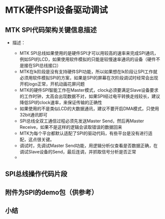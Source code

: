 # MTK硬件SPI设备驱动调试

## MTK SPI代码架构关键信息描述

- 描述：

  - MTK SPI总线如果使用的是硬件SPI才可以用较高的速率来完成SPI通讯，例如SPI的LCD，如果使用软件模拟的只能是较慢速率通讯的设备（硬件不是接在SPI总线接口）
  - MTK在lk阶段是没有支持硬件SPI功能，所以如果想在lk阶段让SPI工作就必须用软件模拟SPI的方案，如果是SPI的屏幕在次阶段调试时经常会出现开机logo正常，开机动画花屏问题
  - MTK的硬件SPI智能工作在Master模式，clock必须要满足Slave设备要求的工作时钟，太高会出现数据不对，如果SPI经过电平转换走线较长，建议降低SPI的clock速率，来保证传输的正确性
  - 如果使用的不是类似LCD的大数据通讯，建议不要开启DMA模式，只使用32bit通讯即可
  - SPI总线全双工通信过程必须先发送Master Send，然后再Master Receive，如果不是这样的逻辑会读取错误的数据回来
  - MTK为每个平台都默认适配了SPI的驱动代码，有些平台是没有进行适配，这点很关键。
  - 调试时，先调试Master Send功能，用逻辑分析仪查看是否数据正确，在调试Slave设备的Send，最后连调，并抓取信号分析是否正常
  - 


## SPI总线操作代码片段


## 附件为SPI的demo包（供参考）

## 小结